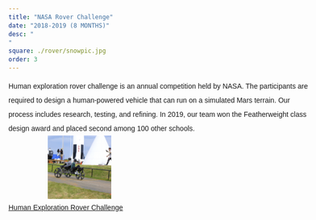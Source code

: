 ```yaml
---
title: "NASA Rover Challenge"
date: "2018-2019 (8 MONTHS)"
desc: "
" 
square: ./rover/snowpic.jpg
order: 3
---
```


<style>
.roversize{
  display: block;
  margin-left: auto;
  margin-right: auto;
  width: 50%; 
}
.intro{
   font-family: 'IBM Plex Sans', sans-serif;
   line-height: 2;
   float:left;
   margin:auto;
   width: 600px;
}
.introIMG{
    width:20%;
    float:right;
}
}
</style>

<div class = "intro">
    Human exploration rover challenge is an annual competition held by NASA. The participants are required to design a human-powered vehicle that can run on a simulated Mars terrain.
    Our process includes research, testing, and refining. In 2019, our team won the  Featherweight class design award and placed second among 100 other schools. 
</div>
<div style = "width:25%; float:right; margin-right:300px;">
    <img src = "./rover/cover.jpg" > 
</div>
<div class = "intro">
  <a href="https://www.nasa.gov/stem/roverchallenge/competition/index.html">Human Exploration Rover Challenge</a>
</div>
